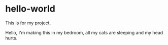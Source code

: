 # hello-world
This is for my project.

Hello, I'm making this in my bedroom, all my cats are sleeping and my head hurts.
